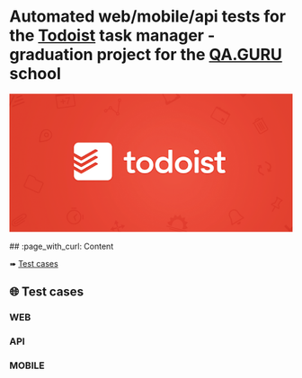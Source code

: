 # Automated web/mobile/api tests for the [Todoist](http://todoist.com/) task manager  - graduation project for the [QA.GURU](https://qa.guru/) school
<p align="center">
<img title="Todoist" src="images/logo/todoist.PNG">
</p>
## :page_with_curl: Content

➠ [Test cases](#TestCases)

## :globe_with_meridians: <a name="TestCases"></a> Test cases
### WEB

### API

### MOBILE
